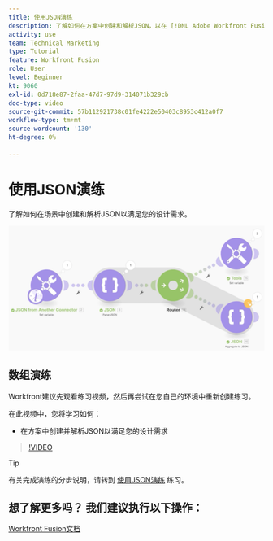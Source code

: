 ```yaml
---
title: 使用JSON演练
description: 了解如何在方案中创建和解析JSON，以在 [!DNL Adobe Workfront Fusion].
activity: use
team: Technical Marketing
type: Tutorial
feature: Workfront Fusion
role: User
level: Beginner
kt: 9060
exl-id: 0d718e87-2faa-47d7-97d9-314071b329cb
doc-type: video
source-git-commit: 57b112921738c01fe4222e50403c8953c412a0f7
workflow-type: tm+mt
source-wordcount: '130'
ht-degree: 0%

---
```


# 使用JSON演练

了解如何在场景中创建和解析JSON以满足您的设计需求。

![融合场景的图像](assets/final-functional-bits-and-bobs-2.png)

## 数组演练

Workfront建议先观看练习视频，然后再尝试在您自己的环境中重新创建练习。

在此视频中，您将学习如何：

* 在方案中创建并解析JSON以满足您的设计需求

>[!VIDEO](https://video.tv.adobe.com/v/335301/?quality=12&learn=on)

>[!TIP]
>
>有关完成演练的分步说明，请转到 [使用JSON演练](https://experienceleague.adobe.com/docs/workfront-learn/tutorials-workfront/fusion/exercises/working-with-json.html?lang=en) 练习。


## 想了解更多吗？ 我们建议执行以下操作：

[Workfront Fusion文档](https://experienceleague.adobe.com/docs/workfront/using/adobe-workfront-fusion/workfront-fusion-2.html?lang=en)
